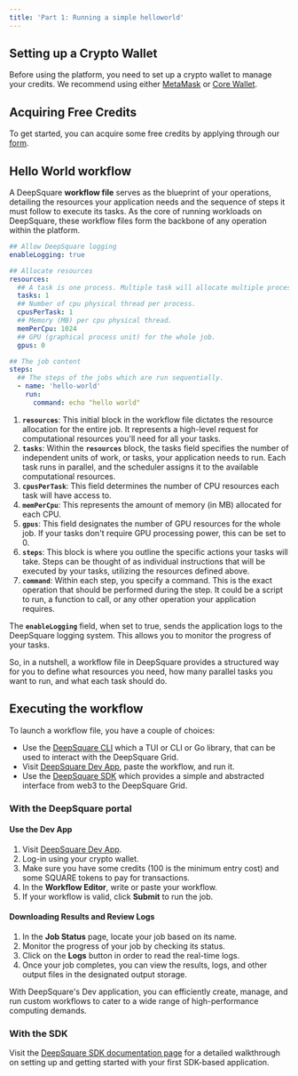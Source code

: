 ```yaml
---
title: 'Part 1: Running a simple helloworld'
---
```


## Setting up a Crypto Wallet

Before using the platform, you need to set up a crypto wallet to manage your credits. We recommend using either [MetaMask](https://support.metamask.io/hc/en-us/articles/360015489531-Getting-started-with-MetaMask) or [Core Wallet](https://chrome.google.com/webstore/detail/core-crypto-wallet-nft-ex/agoakfejjabomempkjlepdflaleeobhb).

## Acquiring Free Credits

To get started, you can acquire some free credits by applying through our [form](https://share-eu1.hsforms.com/18lhtQBNNTVWVRXCm7t-83Aev6gi).

## Hello World workflow

A DeepSquare **workflow file** serves as the blueprint of your operations, detailing the resources your application needs and the sequence of steps it must follow to execute its tasks. As the core of running workloads on DeepSquare, these workflow files form the backbone of any operation within the platform.

```yaml
## Allow DeepSquare logging
enableLogging: true

## Allocate resources
resources:
  ## A task is one process. Multiple task will allocate multiple processes.
  tasks: 1
  ## Number of cpu physical thread per process.
  cpusPerTask: 1
  ## Memory (MB) per cpu physical thread.
  memPerCpu: 1024
  ## GPU (graphical process unit) for the whole job.
  gpus: 0

## The job content
steps:
  ## The steps of the jobs which are run sequentially.
  - name: 'hello-world'
    run:
      command: echo "hello world"
```

1. **`resources`**: This initial block in the workflow file dictates the resource allocation for the entire job. It represents a high-level request for computational resources you'll need for all your tasks.
2. **`tasks`**: Within the **`resources`** block, the tasks field specifies the number of independent units of work, or tasks, your application needs to run. Each task runs in parallel, and the scheduler assigns it to the available computational resources.
3. **`cpusPerTask`**: This field determines the number of CPU resources each task will have access to.
4. **`memPerCpu`**: This represents the amount of memory (in MB) allocated for each CPU.
5. **`gpus`**: This field designates the number of GPU resources for the whole job. If your tasks don't require GPU processing power, this can be set to 0.
6. **`steps`**: This block is where you outline the specific actions your tasks will take. Steps can be thought of as individual instructions that will be executed by your tasks, utilizing the resources defined above.
7. **`command`**: Within each step, you specify a command. This is the exact operation that should be performed during the step. It could be a script to run, a function to call, or any other operation your application requires.

The **`enableLogging`** field, when set to true, sends the application logs to the DeepSquare logging system. This allows you to monitor the progress of your tasks.

So, in a nutshell, a workflow file in DeepSquare provides a structured way for you to define what resources you need, how many parallel tasks you want to run, and what each task should do.

## Executing the workflow

To launch a workflow file, you have a couple of choices:

- Use the [DeepSquare CLI](/workflow/cli/getting-started) which a TUI or CLI or Go library, that can be used to interact with the DeepSquare Grid.
- Visit [DeepSquare Dev App](https://app.deepsquare.run/sandbox), paste the workflow, and run it.
- Use the [DeepSquare SDK](https://www.npmjs.com/package/@deepsquare/deepsquare-client) which provides a simple and abstracted interface from web3 to the DeepSquare Grid.

### With the DeepSquare portal

#### Use the Dev App

1. Visit [DeepSquare Dev App](https://app.deepsquare.run/sandbox).
2. Log-in using your crypto wallet.
3. Make sure you have some credits (100 is the minimum entry cost) and some SQUARE tokens to pay for transactions.
4. In the **Workflow Editor**, write or paste your workflow.
5. If your workflow is valid, click **Submit** to run the job.

#### Downloading Results and Review Logs

1. In the **Job Status** page, locate your job based on its name.
2. Monitor the progress of your job by checking its status.
3. Click on the **Logs** button in order to read the real-time logs.
4. Once your job completes, you can view the results, logs, and other output files in the designated output storage.

With DeepSquare's Dev application, you can efficiently create, manage, and run custom workflows to cater to a wide range of high-performance computing demands.

### With the SDK

Visit the [DeepSquare SDK documentation page](https://www.npmjs.com/package/@deepsquare/deepsquare-client) for a detailed walkthrough on setting up and getting started with your first SDK-based application.
